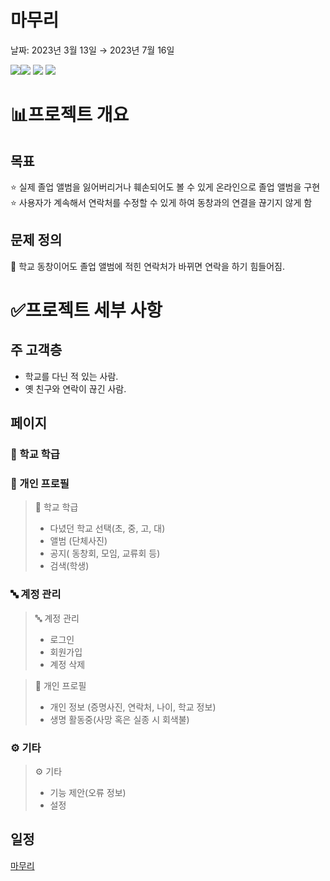 # 마무리

날짜: 2023년 3월 13일 → 2023년 7월 16일
<br>

<img src="https://img.shields.io/badge/Spring-6DB33F?style=for-the-badge&logo=Spring&logoColor=white"><img src="https://img.shields.io/badge/mysql-4479A1?style=for-the-badge&logo=mysql&logoColor=white">
<img src="https://img.shields.io/badge/javascript-F7DF1E?style=for-the-badge&logo=javascript&logoColor=white">
<img src="https://img.shields.io/badge/html5-E34F26?style=for-the-badge&logo=html5&logoColor=white">



# 📊프로젝트 개요

## 목표

⭐ 실제 졸업 앨범을 잃어버리거나 훼손되어도 볼 수 있게 온라인으로 졸업 앨범을 구현
<br>
⭐ 사용자가 계속해서 연락처를 수정할 수 있게 하여 동창과의 연결을 끊기지 않게 함

## 문제 정의

<aside>
💬 학교 동창이어도 졸업 앨범에 적힌 연락처가 바뀌면 연락을 하기 힘들어짐.

</aside>

# ✅프로젝트 세부 사항

## 주 고객층

- 학교를 다닌 적 있는 사람.
- 옛 친구와 연락이 끊긴 사람.

## 페이지

### 🏫 학교 학급

### 👤 개인 프로필

> 🏫 학교 학급
> 
> - 다녔던 학교 선택(초, 중, 고, 대)
> - 앨범 (단체사진)
> - 공지( 동창회, 모임, 교류회 등)
> - 검색(학생)

### 🔤 계정 관리

> 🔤 계정 관리
> 
> - 로그인
> - 회원가입
> - 계정 삭제

> 👤 개인 프로필
> 
> - 개인 정보 
> (증명사진, 연락처, 나이, 학교 정보)
> - 생명 활동중(사망 혹은 실종 시 회색불)
> 

### ⚙️ 기타

> ⚙️ 기타
> 
> - 기능 제안(오류 정보)
> - 설정

## 일정

[마무리](https://www.notion.so/206faced33874b8fb06186e1e44cc35d)
